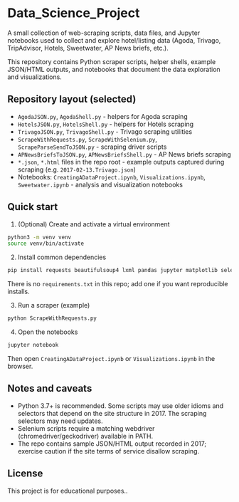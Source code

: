 # Data_Science_Project

A small collection of web-scraping scripts, data files, and Jupyter notebooks used to collect and explore hotel/listing data (Agoda, Trivago, TripAdvisor, Hotels, Sweetwater, AP News briefs, etc.).

This repository contains Python scraper scripts, helper shells, example JSON/HTML outputs, and notebooks that document the data exploration and visualizations.

## Repository layout (selected)

- `AgodaJSON.py`, `AgodaShell.py` - helpers for Agoda scraping
- `HotelsJSON.py`, `HotelsShell.py` - helpers for Hotels scraping
- `TrivagoJSON.py`, `TrivagoShell.py` - Trivago scraping utilities
- `ScrapeWithRequests.py`, `ScrapeWithSelenium.py`, `ScrapeParseSendToJSON.py` - scraping driver scripts
- `APNewsBriefsToJSON.py`, `APNewsBriefsShell.py` - AP News briefs scraping
- `*.json`, `*.html` files in the repo root - example outputs captured during scraping (e.g. `2017-02-13.Trivago.json`)
- Notebooks: `CreatingADataProject.ipynb`, `Visualizations.ipynb`, `Sweetwater.ipynb` - analysis and visualization notebooks


## Quick start

1. (Optional) Create and activate a virtual environment

```bash
python3 -m venv venv
source venv/bin/activate
```

2. Install common dependencies

```bash
pip install requests beautifulsoup4 lxml pandas jupyter matplotlib selenium
```

There is no `requirements.txt` in this repo; add one if you want reproducible installs.

3. Run a scraper (example)

```bash
python ScrapeWithRequests.py
```

4. Open the notebooks

```bash
jupyter notebook
```

Then open `CreatingADataProject.ipynb` or `Visualizations.ipynb` in the browser.


## Notes and caveats

- Python 3.7+ is recommended. Some scripts may use older idioms and selectors that depend on the site structure in 2017. The scraping selectors may need updates.
- Selenium scripts require a matching webdriver (chromedriver/geckodriver) available in PATH.
- The repo contains sample JSON/HTML output recorded in 2017; exercise caution if the site terms of service disallow scraping.


## License

This project is for educational purposes..
